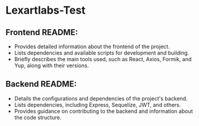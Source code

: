# Lexartlabs-Test

## Frontend README:

- Provides detailed information about the frontend of the project.
- Lists dependencies and available scripts for development and building.
- Briefly describes the main tools used, such as React, Axios, Formik, and Yup, along with their versions.

## Backend README:

- Details the configurations and dependencies of the project's backend.
- Lists dependencies, including Express, Sequelize, JWT, and others.
- Provides guidance on contributing to the backend and information about the code structure.
